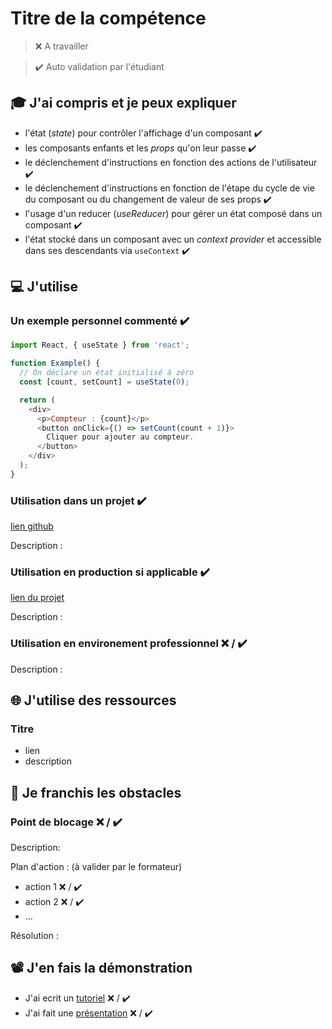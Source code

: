 # Titre de la compétence

> ❌ A travailler

> ✔️ Auto validation par l'étudiant

## 🎓 J'ai compris et je peux expliquer

- l'état (_state_) pour contrôler l'affichage d'un composant ✔️
- les composants enfants et les _props_ qu'on leur passe ✔️
- le déclenchement d'instructions en fonction des actions de l'utilisateur ✔️
- le déclenchement d'instructions en fonction de l'étape du cycle de vie du composant ou du changement de valeur de ses props  ✔️
- l'usage d'un reducer (_useReducer_) pour gérer un état composé dans un composant ✔️
- l'état stocké dans un composant avec un _context provider_ et accessible dans ses descendants via `useContext` ✔️

## 💻 J'utilise

### Un exemple personnel commenté ✔️

```javascript
import React, { useState } from 'react';

function Example() {
  // On déclare un état initialisé à zéro
  const [count, setCount] = useState(0);

  return (
    <div>
      <p>Compteur : {count}</p>
      <button onClick={() => setCount(count + 1)}>
        Cliquer pour ajouter au compteur.
      </button>
    </div>
  );
}
```

### Utilisation dans un projet ✔️

[lien github](https://github.com/WildCodeSchool/2022-03-JS-RemoteFR-Outsiders-P3-SocialTeamConsulting)

Description :

### Utilisation en production si applicable ✔️

[lien du projet](https://hvp.dev4.me/)

Description :

### Utilisation en environement professionnel ❌ / ✔️

Description :

## 🌐 J'utilise des ressources

### Titre

- lien
- description

## 🚧 Je franchis les obstacles

### Point de blocage ❌ / ✔️

Description:

Plan d'action : (à valider par le formateur)

- action 1 ❌ / ✔️
- action 2 ❌ / ✔️
- ...

Résolution :

## 📽️ J'en fais la démonstration

- J'ai ecrit un [tutoriel](...) ❌ / ✔️
- J'ai fait une [présentation](...) ❌ / ✔️
